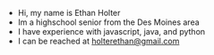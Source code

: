 - Hi, my name is Ethan Holter
- Im a highschool senior from the Des Moines area
- I have experience with javascript, java, and python
- I can be reached at holterethan@gmail.com
